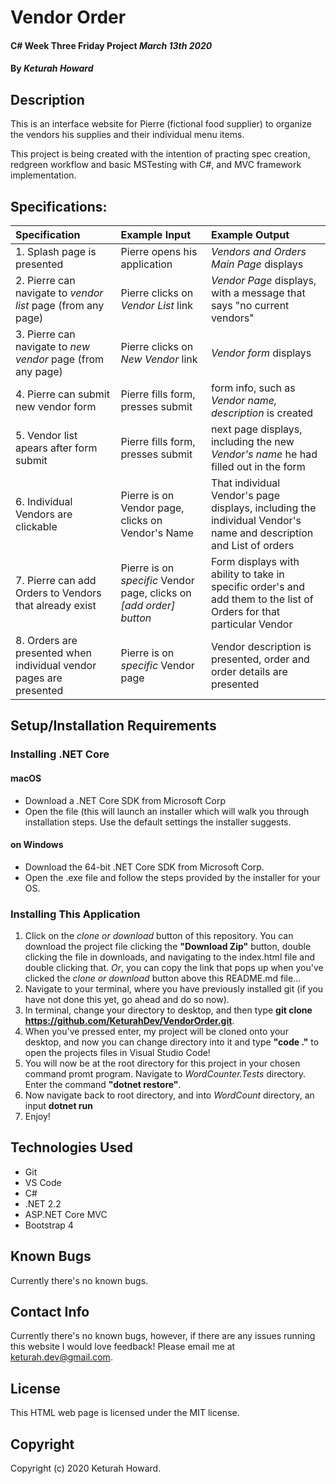# Vendor Order

#### C# Week Three Friday Project _March 13th 2020_

#### By _**Keturah Howard**_

## Description

This is an interface website for Pierre (fictional food supplier) to organize the vendors his supplies and their individual menu items.

This project is being created with the intention of practing spec creation, redgreen workflow and basic MSTesting with C#, and MVC framework implementation.

## Specifications:


| Specification | Example Input | Example Output |
| :------------- |:-------------| :-------------------|
| 1. Splash page is presented | Pierre opens his application | *Vendors and Orders Main Page* displays |
| 2. Pierre can navigate to *vendor list* page (from any page) | Pierre clicks on *Vendor List* link | *Vendor Page* displays, with a message that says "no current vendors" |
| 3. Pierre can navigate to *new vendor* page (from any page) | Pierre clicks on *New Vendor* link | *Vendor form* displays |
| 4. Pierre can submit new vendor form | Pierre fills form, presses submit | form info, such as *Vendor name, description* is created |
| 5. Vendor list apears after form submit | Pierre fills form, presses submit | next page displays, including the new *Vendor's name* he had filled out in the form |
| 6. Individual Vendors are clickable | Pierre is on Vendor page, clicks on Vendor's Name | That individual Vendor's page displays, including the individual Vendor's name and description and List of orders |
| 7. Pierre can add Orders to Vendors that already exist | Pierre is on *specific* Vendor page, clicks on *[add order] button* | Form displays with ability to take in specific order's and add them to the list of Orders for that particular Vendor |
| 8. Orders are presented when individual vendor pages are presented | Pierre is on *specific* Vendor page | Vendor description is presented, order and order details are presented |
 


## Setup/Installation Requirements

  ### Installing .NET Core

  #### macOS
  * Download a .NET Core SDK from Microsoft Corp
  * Open the file (this will launch an installer which will walk you through installation steps. Use the default settings the installer suggests.

  #### on Windows
  * Download the 64-bit .NET Core SDK from Microsoft Corp.
  * Open the .exe file and follow the steps provided by the installer for your OS.

  ### Installing This Application

  1. Click on the *clone or download* button of this repository. You can download the project file clicking the **"Download Zip"** button, double clicking the file in downloads, and navigating to the index.html file and double clicking that. *Or*, you can copy the link that pops up when you've clicked the *clone or download* button above this README.md file...
  2. Navigate to your terminal, where you have previously installed git (if you have not done this yet, go ahead and do so now).
  3. In terminal, change your directory to desktop, and then type **git clone https://github.com/KeturahDev/VendorOrder.git**.
  4. When you've pressed enter, my project will be cloned onto your desktop, and now you can change directory into it and type **"code ."** to open the projects files in Visual Studio Code!
  5. You will now be at the root directory for this project in your chosen command promt program. Navigate to *WordCounter.Tests* directory. Enter the command **"dotnet restore"**.
  6. Now navigate back to root directory, and into *WordCount* directory, an input **dotnet run**
  7. Enjoy!

## Technologies Used

* Git
* VS Code
* C#
* .NET 2.2
* ASP.NET Core MVC
* Bootstrap 4


## Known Bugs
Currently there's no known bugs.

## Contact Info 
Currently there's no known bugs, however, if there are any issues running this website I would love feedback! Please email me at keturah.dev@gmail.com.

## License

This HTML web page is licensed under the MIT license.

## Copyright

Copyright (c) 2020 Keturah Howard.
